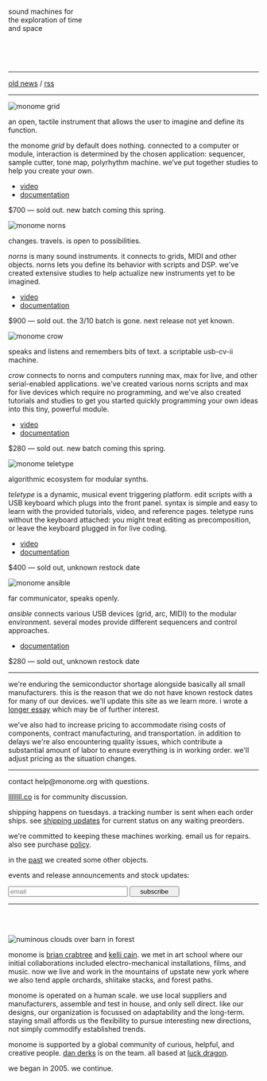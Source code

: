 <p>sound machines for<br/>
    the exploration of time<br/>
    and space</p>
<br/>
<br/>
<br/>

---


<!--NEWS-->

[old news](/old.html) / [rss](rss.xml)

---

<p><img src="image/grid.jpg" alt="monome grid" /></p>
<p>an open, tactile instrument that allows the user to imagine and define its function.</p>
<p>the monome <i>grid</i> by default does nothing. connected to a computer or module, interaction is determined by the chosen application: sequencer, sample cutter, tone map, polyrhythm machine. we’ve put together studies to help you create your own.</p>
<ul>
  <li><a href="https://vimeo.com/266741634">video</a></li>
  <li><a href="https://monome.org/docs/grid">documentation</a></li>
</ul>
<p>$700 &mdash; sold out. new batch coming this spring.</p>

<!--G RID-->


<p><img src="image/norns-black.jpg" alt="monome norns" /></p>
<p>changes. travels. is open to possibilities.</p> 
<p><i>norns</i> is many sound instruments. it connects to grids, MIDI and other objects. norns lets you define its behavior with scripts and DSP. we've created extensive studies to help actualize new instruments yet to be imagined. </p>
<ul>
  <li><a href="https://vimeo.com/267112253">video</a></li>
  <li><a href="https://monome.org/docs/norns">documentation</a></li>
</ul>
<p>$900 &mdash; sold out. the 3/10 batch is gone. next release not yet known.</p>

<!--N ORNS-->


<p><img src="image/crow.jpg" alt="monome crow" /></p>
<p>speaks and listens and remembers bits of text. a scriptable usb-cv-ii machine.</p>
<p><i>crow</i> connects to norns and computers running max, max for live, and other serial-enabled applications. we've created various norns scripts and max for live devices which require no programming, and we've also created tutorials and studies to get you started quickly programming your own ideas into this tiny, powerful module. </p>
<ul>
  <li><a href="https://vimeo.com/362620801">video</a></li>
  <li><a href="https://monome.org/docs/crow">documentation</a></li>
</ul>
<p>$280 &mdash; sold out. new batch coming this spring.</p>

<!--C ROW-->


<p><img src="image/tt.jpg" alt="monome teletype" /></p>
<p>algorithmic ecosystem for modular synths.</p>
<p><i>teletype</i> is a dynamic, musical event triggering platform. edit scripts with a USB keyboard which plugs into the front panel. syntax is simple and easy to learn with the provided tutorials, video, and reference pages. teletype runs without the keyboard attached: you might treat editing as precomposition, or leave the keyboard plugged in for live coding. </p>
<ul>
  <li><a href="https://vimeo.com/129271731">video</a></li>
  <li><a href="https://monome.org/docs/teletype">documentation</a></li>
</ul>
<p>$400 &mdash; sold out, unknown restock date</p>


<p><img src="image/ansible.jpg" alt="monome ansible" /></p>
<p>far communicator, speaks openly.</p>
<p><i>ansible</i> connects various USB devices (grid, arc, MIDI) to the modular environment. several modes provide different sequencers and control approaches.</p>
<ul>
  <li><a href="https://monome.org/docs/ansible">documentation</a></li>
</ul>
<p>$280 &mdash; sold out, unknown restock date</p>

<hr/>
<p>we're enduring the semiconductor shortage alongside basically all small manufacturers. this is the reason that we do not have known restock dates for many of our devices. we'll update this site as we learn more. i wrote a <a href="https://llllllll.co/t/scarcity-and-precarity-in-small-manufacturing/55896">longer essay</a> which may be of further interest.</p>
<p>we've also had to increase pricing to accommodate rising costs of components, contract manufacturing, and transportation. in addition to delays we're also encountering quality issues, which contribute a substantial amount of labor to ensure everything is in working order. we'll adjust pricing as the situation changes.</p>

<hr/>
<p>contact help@monome.org with questions.</p>
<p><a href="https://llllllll.co">llllllll.co</a> is for community discussion.</p>

shipping happens on tuesdays. a tracking number is sent when each order ships. see [shipping updates](/shipping.html) for current status on any waiting preorders.

<p>we're committed to keeping these machines working. email us for repairs. also see purchase <a href="policy.html">policy</a>.</p>

<p>in the <a href="past.html">past</a> we created some other objects.</p>
<p>events and release announcements and stock updates:</p>
<form action="https://tinyletter.com/monome" method="post" target="popupwindow" onsubmit="window.open('https://tinyletter.com/monome', 'popupwindow', 'scrollbars=yes,width=800,height=600');return true"><p><input type="text" style="width:240px" name="email" id="tlemail" placeholder="email"/> <input type="hidden" value="1" name="embed"/><input type="submit" value="subscribe" style="width:100px"/></p></form>

<hr/>
<br/>
<br/>

<p><img src="image/barn.jpg" alt="numinous clouds over barn in forest" /></p>
<p>monome is <a href="https://nnnnnnnn.co">brian crabtree</a> and <a href="http://kellicain.com">kelli cain</a>. we met in art school where our initial collaborations included electro-mechanical installations, films, and music. now we live and work in the mountains of upstate new york where we also tend apple orchards, shiitake stacks, and forest paths.</p>
<p>monome is operated on a human scale. we use local suppliers and manufacturers, assemble and test in house, and only sell direct. like our designs, our organization is focussed on adaptability and the long-term. staying small affords us the flexibility to pursue interesting new directions, not simply commodify established trends.</p>
<p>monome is supported by a global community of curious, helpful, and creative people. <a href="https://dndrks.com">dan derks</a> is on the team. all based at <a href="https://luckdragon.space">luck dragon</a>.</p>
<p>we began in 2005. we continue.</p>

